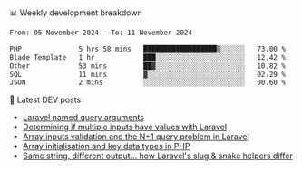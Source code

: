 📊 Weekly development breakdown
<!--START_SECTION:waka-->

```txt
From: 05 November 2024 - To: 11 November 2024

PHP              5 hrs 58 mins   ██████████████████▒░░░░░░   73.00 %
Blade Template   1 hr            ███░░░░░░░░░░░░░░░░░░░░░░   12.42 %
Other            53 mins         ██▓░░░░░░░░░░░░░░░░░░░░░░   10.82 %
SQL              11 mins         ▓░░░░░░░░░░░░░░░░░░░░░░░░   02.29 %
JSON             2 mins          ░░░░░░░░░░░░░░░░░░░░░░░░░   00.60 %
```

<!--END_SECTION:waka-->

📕 Latest DEV posts
<!-- BLOG-POST-LIST:START -->
- [Laravel named query arguments](https://dev.to/michaelvickersuk/laravel-named-query-arguments-28kd)
- [Determining if multiple inputs have values with Laravel](https://dev.to/michaelvickersuk/determining-if-multiple-inputs-have-values-with-laravel-km6)
- [Array inputs validation and the N+1 query problem in Laravel](https://dev.to/michaelvickersuk/array-inputs-validation-and-the-n1-query-problem-in-laravel-2agb)
- [Array initialisation and key data types in PHP](https://dev.to/michaelvickersuk/array-initialisation-and-key-data-types-in-php-1e5b)
- [Same string, different output... how Laravel&#39;s slug &amp; snake helpers differ](https://dev.to/michaelvickersuk/same-string-different-output-how-laravels-slug-snake-helpers-differ-1ccj)
<!-- BLOG-POST-LIST:END -->
